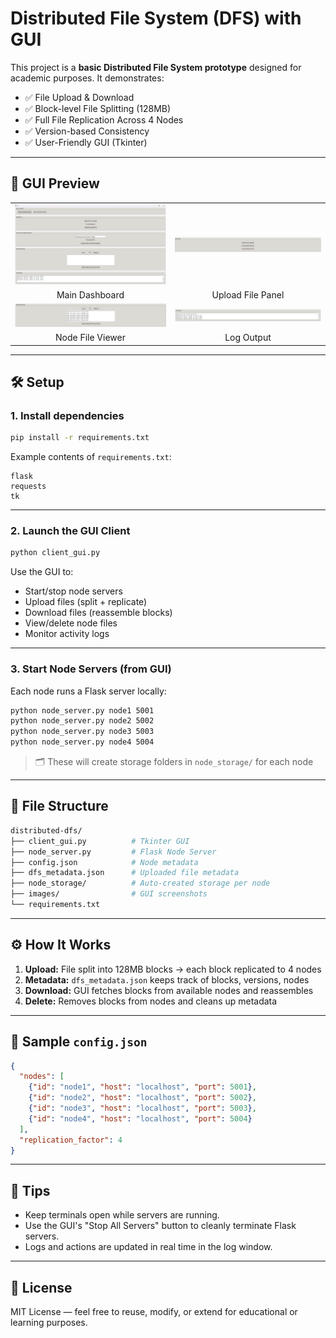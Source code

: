 # Distributed File System (DFS) with GUI

This project is a **basic Distributed File System prototype** designed for academic purposes. It demonstrates:

- ✅ File Upload & Download  
- ✅ Block-level File Splitting (128MB)  
- ✅ Full File Replication Across 4 Nodes  
- ✅ Version-based Consistency  
- ✅ User-Friendly GUI (Tkinter)  

---

## 📸 GUI Preview

<table>
  <tr>
    <td><img src="images/main.png" width="320"/></td>
    <td><img src="images/upload.png" width="320"/></td>
  </tr>
  <tr>
    <td align="center">Main Dashboard</td>
    <td align="center">Upload File Panel</td>
  </tr>
  <tr>
    <td><img src="images/nodeview.png" width="320"/></td>
    <td><img src="images/logs.png" width="320"/></td>
  </tr>
  <tr>
    <td align="center">Node File Viewer</td>
    <td align="center">Log Output</td>
  </tr>
</table>

---

## 🛠️ Setup

### 1. Install dependencies

```bash
pip install -r requirements.txt
```

Example contents of `requirements.txt`:

```
flask
requests
tk
```

---

### 2. Launch the GUI Client

```bash
python client_gui.py
```

Use the GUI to:

- Start/stop node servers  
- Upload files (split + replicate)  
- Download files (reassemble blocks)  
- View/delete node files  
- Monitor activity logs  

---

### 3. Start Node Servers (from GUI)

Each node runs a Flask server locally:

```bash
python node_server.py node1 5001
python node_server.py node2 5002
python node_server.py node3 5003
python node_server.py node4 5004
```

> 🗂 These will create storage folders in `node_storage/` for each node

---

## 📁 File Structure

```bash
distributed-dfs/
├── client_gui.py          # Tkinter GUI
├── node_server.py         # Flask Node Server
├── config.json            # Node metadata
├── dfs_metadata.json      # Uploaded file metadata
├── node_storage/          # Auto-created storage per node
├── images/                # GUI screenshots
└── requirements.txt
```

---

## ⚙️ How It Works

1. **Upload:** File split into 128MB blocks → each block replicated to 4 nodes  
2. **Metadata:** `dfs_metadata.json` keeps track of blocks, versions, nodes  
3. **Download:** GUI fetches blocks from available nodes and reassembles  
4. **Delete:** Removes blocks from nodes and cleans up metadata  

---

## 🧪 Sample `config.json`

```json
{
  "nodes": [
    {"id": "node1", "host": "localhost", "port": 5001},
    {"id": "node2", "host": "localhost", "port": 5002},
    {"id": "node3", "host": "localhost", "port": 5003},
    {"id": "node4", "host": "localhost", "port": 5004}
  ],
  "replication_factor": 4
}
```

---

## 🧹 Tips

- Keep terminals open while servers are running.  
- Use the GUI's "Stop All Servers" button to cleanly terminate Flask servers.  
- Logs and actions are updated in real time in the log window.  

---

## 📜 License

MIT License — feel free to reuse, modify, or extend for educational or learning purposes.
